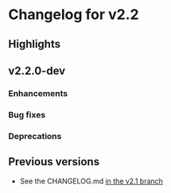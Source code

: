 # Changelog for v2.2

## Highlights

## v2.2.0-dev

### Enhancements

### Bug fixes

### Deprecations

## Previous versions

  * See the CHANGELOG.md [in the v2.1 branch](https://github.com/elixir-ecto/ecto/blob/v2.1/CHANGELOG.md)
